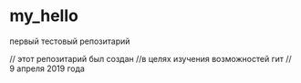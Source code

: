 # my_hello

первый тестовый репозитарий

// этот репозитарий был создан
//в целях изучения возможностей гит
// 9 апреля 2019 года
